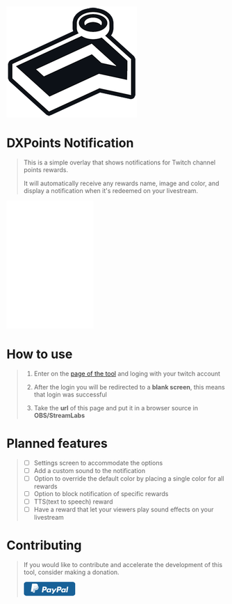 ![logo]( images/readme/DXPN_ReadMe.png ) 

# DXPoints Notification

> This is a simple overlay that shows notifications for Twitch channel points rewards.
> 
> It will automatically receive any rewards name, image and color, and display a notification when it's redeemed on your livestream.

 ![logo]( images/readme/animation_preview.png ) 
 
# How to use
> 1. Enter on the [page of the tool](https://dx3006.github.io/DXPN/) and loging with your twitch account
> 
> 2. After the login you will be redirected to a **blank screen**, this means that login was successful
> 
> 3. Take the **url** of this page and put it in a browser source in **OBS/StreamLabs**


# Planned features

> - [ ] Settings screen to accommodate the options
> - [ ] Add a custom sound to the notification
> - [ ] Option to override the default color by placing a single color for all rewards
> - [ ] Option to block notification of specific rewards
> - [ ] TTS(text to speech) reward
> - [ ] Have a reward that let your viewers play sound effects on your livestream

# Contributing
> If you would like to contribute and accelerate the development of this tool, consider making a donation.
> 
> [ ![Paypal]( images/readme/paypal_button.png ) ](https://dx3006.github.io/DXPN/)

